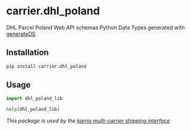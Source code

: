 # carrier.dhl_poland

DHL Parcel Poland Web API schemas Python Data Types generated with [generateDS](http://www.davekuhlman.org/generateDS.html)

## Installation

```bash
pip install carrier.dhl_poland
```

## Usage

```python
import dhl_poland_lib

help(dhl_poland_lib)
```

*This package is used by the [karrio multi-carrier shipping interface](https://github.com/karrio-inc/karrio)*
